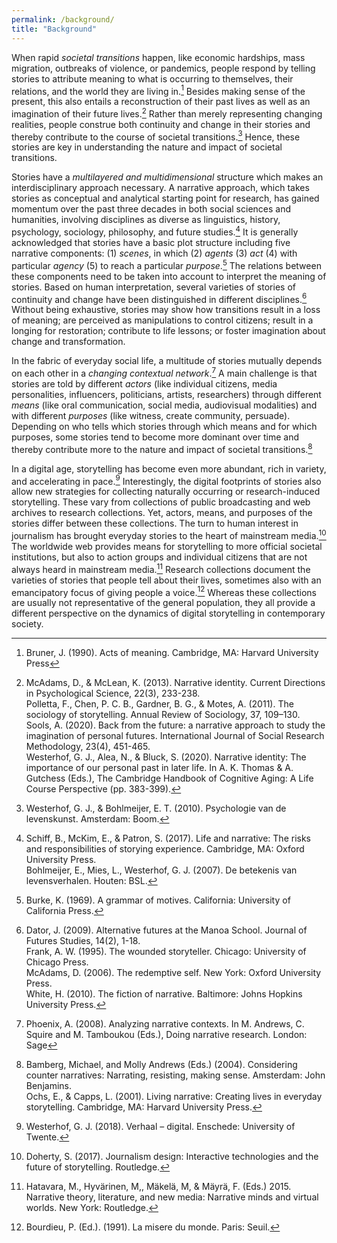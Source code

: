 ```yaml
---
permalink: /background/
title: "Background"
---
```

When rapid _societal transitions_ happen, like economic hardships, mass migration, outbreaks of violence, or pandemics, people respond by telling stories to attribute meaning to what is occurring to themselves, their relations, and the world they are living in.[^1] Besides making sense of the present, this also entails a reconstruction of their past lives as well as an imagination of their future lives.[^2] Rather than merely representing changing realities, people construe both continuity and change in their stories and thereby contribute to the course of societal transitions.[^3] Hence, these stories are key in understanding the nature and impact of societal transitions.

Stories have a _multilayered and multidimensional_ structure which makes an interdisciplinary approach necessary. A narrative approach, which takes stories as conceptual and analytical starting point for research, has gained momentum over the past three decades in both social sciences and humanities, involving disciplines as diverse as linguistics, history, psychology, sociology, philosophy, and future studies.[^4] It is generally acknowledged that stories have a basic plot structure including five narrative components: (1) _scenes_, in which (2) _agents_ (3) _act_ (4) with particular _agency_ (5) to reach a particular _purpose_.[^5] The relations between these components need to be taken into account to interpret the meaning of stories. Based on human interpretation, several varieties of stories of continuity and change have been distinguished in different disciplines.[^6] Without being exhaustive, stories may show how transitions result in a loss of meaning; are perceived as manipulations to control citizens; result in a longing for restoration; contribute to life lessons; or foster imagination about change and transformation.

In the fabric of everyday social life, a multitude of stories mutually depends on each other in a _changing contextual network_.[^7] A main challenge is that stories are told by different _actors_ (like individual citizens, media personalities, influencers, politicians, artists, researchers) through different _means_ (like oral communication, social media, audiovisual modalities) and with different _purposes_ (like witness, create community, persuade). Depending on who tells which stories through which means and for which purposes, some stories tend to become more dominant over time and thereby contribute more to the nature and impact of societal transitions.[^8]

In a digital age, storytelling has become even more abundant, rich in variety, and accelerating in pace.[^9] Interestingly, the digital footprints of stories also allow new strategies for collecting naturally occurring or research-induced storytelling. These vary from collections of public broadcasting and web archives to research collections. Yet, actors, means, and purposes of the stories differ between these collections. The turn to human interest in journalism has brought everyday stories to the heart of mainstream media.[^10] The worldwide web provides means for storytelling to more official societal institutions, but also to action groups and individual citizens that are not always heard in mainstream media.[^11] Research collections document the varieties of stories that people tell about their lives, sometimes also with an emancipatory focus of giving people a voice.[^12] Whereas these collections are usually not representative of the general population, they all provide a different perspective on the dynamics of digital storytelling in contemporary society.

[^1]: Bruner, J. (1990). Acts of meaning. Cambridge, MA: Harvard University Press
[^2]: McAdams, D., & McLean, K. (2013). Narrative identity. Current Directions in Psychological Science, 22(3), 233-238.  
  Polletta, F., Chen, P. C. B., Gardner, B. G., & Motes, A. (2011). The sociology of storytelling. Annual Review of Sociology, 37, 109–130.  
  Sools, A. (2020). Back from the future: a narrative approach to study the imagination of personal futures. International Journal of Social Research Methodology, 23(4), 451-465.  
  Westerhof, G. J., Alea, N., & Bluck, S. (2020). Narrative identity: The importance of our personal past in later life. In A. K. Thomas & A. Gutchess (Eds.), The Cambridge Handbook of Cognitive Aging: A Life Course Perspective (pp. 383-399).
[^3]: Westerhof, G. J., & Bohlmeijer, E. T. (2010). Psychologie van de levenskunst. Amsterdam: Boom.
[^4]: Schiff, B., McKim, E., & Patron, S. (2017). Life and narrative: The risks and responsibilities of storying experience. Cambridge, MA: Oxford University Press.  
  Bohlmeijer, E., Mies, L., Westerhof, G. J. (2007). De betekenis van levensverhalen. Houten: BSL.
[^5]: Burke, K. (1969). A grammar of motives. California: University of California Press.
[^6]: Dator, J. (2009). Alternative futures at the Manoa School. Journal of Futures Studies, 14(2), 1-18.  
  Frank, A. W. (1995). The wounded storyteller. Chicago: University of Chicago Press.  
  McAdams, D. (2006). The redemptive self. New York: Oxford University Press.  
  White, H. (2010). The fiction of narrative. Baltimore: Johns Hopkins University Press.
[^7]: Phoenix, A. (2008). Analyzing narrative contexts. In M. Andrews, C. Squire and M. Tamboukou (Eds.), Doing narrative research. London: Sage
[^8]: Bamberg, Michael, and Molly Andrews (Eds.) (2004). Considering counter narratives: Narrating, resisting, making sense. Amsterdam: John Benjamins.  
  Ochs, E., & Capps, L. (2001). Living narrative: Creating lives in everyday storytelling. Cambridge, MA: Harvard University Press.
[^9]: Westerhof, G. J. (2018). Verhaal – digital. Enschede: University of Twente.
[^10]: Doherty, S. (2017). Journalism design: Interactive technologies and the future of storytelling. Routledge.
[^11]: Hatavara, M., Hyvärinen, M,, Mäkelä, M, & Mäyrä, F. (Eds.) 2015. Narrative theory, literature, and new media: Narrative minds and virtual worlds. New York: Routledge.
[^12]: Bourdieu, P. (Ed.). (1991). La misere du monde. Paris: Seuil.
